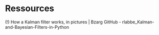 # Ressources

(!) How a Kalman filter works, in pictures | Bzarg
GitHub - rlabbe_Kalman-and-Bayesian-Filters-in-Python
